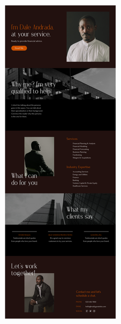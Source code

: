 ![template](https://raw.githubusercontent.com/ShriIraCatalog/resources-two/refs/heads/master/2025/04/20/20250420195319.png)
